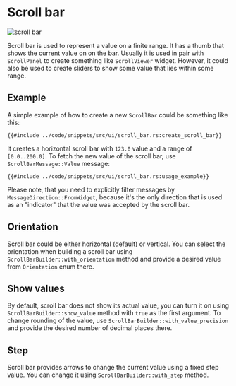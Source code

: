# Scroll bar

![scroll bar](scroll_bar.gif)

Scroll bar is used to represent a value on a finite range. It has a thumb that shows the current value on
on the bar. Usually it is used in pair with `ScrollPanel` to create something like
`ScrollViewer` widget. However, it could also be used to create sliders to show some
value that lies within some range.

## Example

A simple example of how to create a new `ScrollBar` could be something like this:

```rust,no_run
{{#include ../code/snippets/src/ui/scroll_bar.rs:create_scroll_bar}}
```

It creates a horizontal scroll bar with `123.0` value and a range of `[0.0..200.0]`. To fetch the new value
of the scroll bar, use `ScrollBarMessage::Value` message:

```rust,no_run
{{#include ../code/snippets/src/ui/scroll_bar.rs:usage_example}}
```

Please note, that you need to explicitly filter messages by `MessageDirection::FromWidget`, because it's the only
direction that is used as an "indicator" that the value was accepted by the scroll bar.

## Orientation

Scroll bar could be either horizontal (default) or vertical. You can select the orientation when building
a scroll bar using `ScrollBarBuilder::with_orientation` method and provide a desired value from `Orientation`
enum there.

## Show values

By default, scroll bar does not show its actual value, you can turn it on using `ScrollBarBuilder::show_value`
method with `true` as the first argument. To change rounding of the value, use `ScrollBarBuilder::with_value_precision`
and provide the desired number of decimal places there.

## Step

Scroll bar provides arrows to change the current value using a fixed step value. You can change it using
`ScrollBarBuilder::with_step` method.
